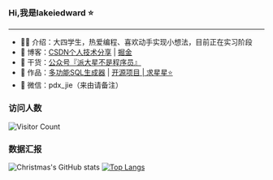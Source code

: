 ### Hi,我是lakeiedward  ⭐
<hr>

- 🧑‍🎓 介绍：大四学生，热爱编程、喜欢动手实现小想法，目前正在实习阶段
- 📃 博客：<a href="https://blog.csdn.net/Gaowumao?type=blog">CSDN个人技术分享</a> | <a href="https://juejin.cn/user/1469371468221047">掘金</a>
- 🌱 干货：<a href="https://pdxjie.github.io/translate.github.io/assets/img/wechat.dc667eaa.png">公众号『派大星不是程序员』</a>
- 📌 作品：<a href="http://www.json-sql.online/">多功能SQL生成器</a> | <a href="https://github.com/pdxjie/sql-translate">开源项目 | 求星星⭐️</a>
- 💬 微信：pdx_jie（来由请备注）

### 访问人数
 ![Visitor Count](https://profile-counter.glitch.me/Christmas/count.svg) 

### 数据汇报
![Christmas's GitHub stats](https://github-readme-stats.vercel.app/api?username=pdxjie&show_icons=true&theme=tokyonight)
[![Top Langs](https://github-readme-stats.vercel.app/api/top-langs/?username=pdxjie&layout=compact&theme=tokyonight)](https://github.com/anuraghazra/github-readme-stats)
<!---
pdxjie/pdxjie is a ✨ special ✨ repository because its `README.md` (this file) appears on your GitHub profile.
You can click the Preview link to take a look at your changes.
--->
